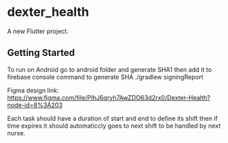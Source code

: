 # dexter_health

A new Flutter project.

## Getting Started

To run on Android go to android folder and generate SHA1 then add it to firebase console
command to generate SHA
./gradlew signingReport

Figma design link:
https://www.figma.com/file/PIhJ6qryh7AwZDO63d2rx0/Dexter-Health?node-id=8%3A203

Each task should have a duration of start and end to define its shift then if time expires it should automaticcly goes to next shift to be handled by next nurse.